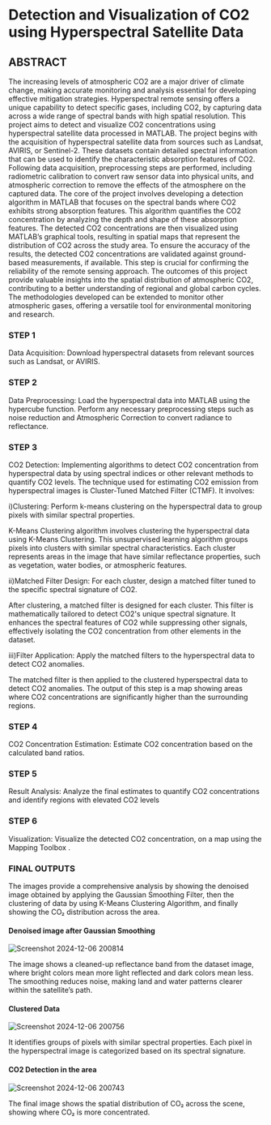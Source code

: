 # Detection and Visualization of CO2 using Hyperspectral Satellite Data

## ABSTRACT

The increasing levels of atmospheric CO2 are a major driver of climate change, making accurate monitoring and analysis essential for developing effective mitigation strategies. Hyperspectral remote sensing offers a unique capability to detect specific gases, including CO2, by capturing data across a wide range of spectral bands with high spatial resolution. This project aims to detect and visualize CO2 concentrations using hyperspectral satellite data processed in MATLAB. The project begins with the acquisition of hyperspectral satellite data from sources such as Landsat, AVIRIS, or Sentinel-2. These datasets contain detailed spectral information that can be used to identify the characteristic absorption features of CO2. Following data acquisition, preprocessing steps are performed, including radiometric calibration to convert raw sensor data into physical units, and atmospheric correction to remove the effects of the atmosphere on the captured data. The core of the project involves developing a detection algorithm in MATLAB that focuses on the spectral bands where CO2 exhibits strong absorption features. This algorithm quantifies the CO2 concentration by analyzing the depth and shape of these absorption features. The detected CO2 concentrations are then visualized using MATLAB’s graphical tools, resulting in spatial maps that represent the distribution of CO2 across the study area. To ensure the accuracy of the results, the detected CO2 concentrations are validated against ground-based measurements, if available. This step is crucial for confirming the reliability of the remote sensing approach. The outcomes of this project provide valuable insights into the spatial distribution of atmospheric CO2, contributing to a better understanding of regional and global carbon cycles. The methodologies developed can be extended to monitor other atmospheric gases, offering a versatile tool for environmental monitoring and research.

### STEP 1
Data Acquisition: Download hyperspectral datasets from relevant sources such as Landsat, or AVIRIS.

### STEP 2
Data Preprocessing: Load the hyperspectral data into MATLAB using the hypercube function. Perform any necessary preprocessing steps such as noise reduction and Atmospheric Correction to convert radiance to reflectance.

### STEP 3
CO2 Detection: Implementing algorithms to detect CO2 concentration from hyperspectral data by using spectral indices or other relevant methods to quantify CO2 levels. The technique used for estimating CO2 emission from hyperspectral images is Cluster-Tuned Matched Filter (CTMF). It involves: 

i)Clustering: Perform k-means clustering on the hyperspectral data to group pixels with similar spectral properties.

K-Means Clustering algorithm involves clustering the hyperspectral data using K-Means Clustering. This unsupervised learning algorithm groups pixels into clusters with similar spectral characteristics. Each cluster represents areas in the image that have similar reflectance properties, such as vegetation, water bodies, or atmospheric features.

ii)Matched Filter Design: For each cluster, design a matched filter tuned to the specific spectral signature of CO2. 

After clustering, a matched filter is designed for each cluster. This filter is mathematically tailored to detect CO2's unique spectral signature. It enhances the spectral features of CO2 while suppressing other signals, effectively isolating the CO2 concentration from other elements in the dataset.

iii)Filter Application: Apply the matched filters to the hyperspectral data to detect CO2 anomalies.

The matched filter is then applied to the clustered hyperspectral data to detect CO2 anomalies. The output of this step is a map showing areas where CO2 concentrations are significantly higher than the surrounding regions.

### STEP 4
CO2 Concentration Estimation: Estimate CO2 concentration based on the calculated band ratios.

### STEP 5
Result Analysis: Analyze the final estimates to quantify CO2 concentrations and identify regions with elevated CO2 levels

### STEP 6
Visualization: Visualize the detected CO2 concentration, on a map using the Mapping Toolbox .

### FINAL OUTPUTS

The images provide a comprehensive analysis by showing the denoised image obtained by applying the Gaussian Smoothing Filter, then the clustering of data by using K-Means Clustering Algorithm, and finally showing the CO₂ distribution across the area.

#### Denoised image after Gaussian Smoothing

![Screenshot 2024-12-06 200814](https://github.com/user-attachments/assets/d95981b2-7a69-4cfb-a13a-3f3a48b59486)

The image shows a cleaned-up reflectance band from the dataset image, where bright colors mean more light reflected and dark colors mean less. The smoothing reduces noise, making land and water patterns clearer within the satellite’s path.

#### Clustered Data 

![Screenshot 2024-12-06 200756](https://github.com/user-attachments/assets/7ce22865-2f38-40ed-a8c2-1c29671f9427)

It identifies groups of pixels with similar spectral properties. Each pixel in the hyperspectral image is categorized based on its spectral signature.


#### CO2 Detection in the area

![Screenshot 2024-12-06 200743](https://github.com/user-attachments/assets/ea77ce1c-d397-4ccc-aa21-21eba490b5ee)

The final image shows the spatial distribution of CO₂ across the scene, showing where CO₂ is more concentrated.
